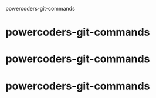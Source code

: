 powercoders-git-commands
# powercoders-git-commands
# powercoders-git-commands
# powercoders-git-commands


